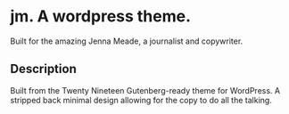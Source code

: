 # jm. A wordpress theme.

Built for the amazing Jenna Meade, a journalist and copywriter.

## Description

Built from the Twenty Nineteen Gutenberg-ready theme for WordPress. A stripped back minimal design allowing for the copy to do all the talking.
